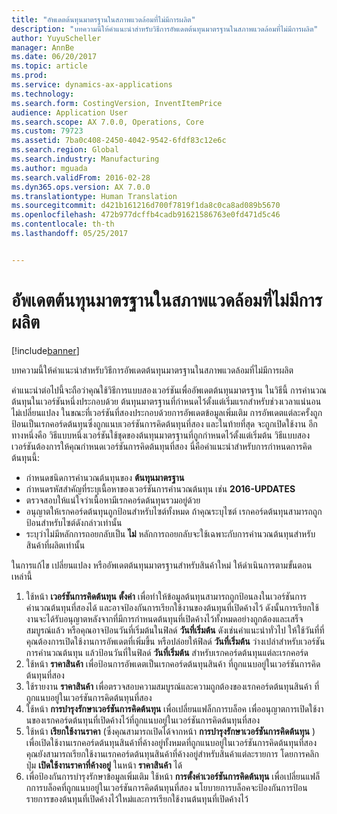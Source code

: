 ```yaml
---
title: "อัพเดตต้นทุนมาตรฐานในสภาพแวดล้อมที่ไม่มีการผลิต"
description: "บทความนี้ให้คำแนะนำสำหรับวิธีการอัพเดตต้นทุนมาตรฐานในสภาพแวดล้อมที่ไม่มีการผลิต"
author: YuyuScheller
manager: AnnBe
ms.date: 06/20/2017
ms.topic: article
ms.prod: 
ms.service: dynamics-ax-applications
ms.technology: 
ms.search.form: CostingVersion, InventItemPrice
audience: Application User
ms.search.scope: AX 7.0.0, Operations, Core
ms.custom: 79723
ms.assetid: 7ba0c408-2450-4042-9542-6fdf83c12e6c
ms.search.region: Global
ms.search.industry: Manufacturing
ms.author: mguada
ms.search.validFrom: 2016-02-28
ms.dyn365.ops.version: AX 7.0.0
ms.translationtype: Human Translation
ms.sourcegitcommit: d421b161216d700f7819f1da8c0ca8ad089b5670
ms.openlocfilehash: 472b977dcffb4cadb91621586763e0fd471d5c46
ms.contentlocale: th-th
ms.lasthandoff: 05/25/2017


---
```


# <a name="update-standard-costs-in-a-non-manufacturing-environment"></a>อัพเดตต้นทุนมาตรฐานในสภาพแวดล้อมที่ไม่มีการผลิต

[!include[banner](../includes/banner.md)]


บทความนี้ให้คำแนะนำสำหรับวิธีการอัพเดตต้นทุนมาตรฐานในสภาพแวดล้อมที่ไม่มีการผลิต

คำแนะนำต่อไปนี้จะถือว่าคุณใช้วิธีการแบบสองเวอร์ชันเพื่ออัพเดตต้นทุนมาตรฐาน  ในวิธีนี้ การคำนวณต้นทุนในเวอร์ชันหนึ่งประกอบด้วย ต้นทุนมาตรฐานที่กำหนดไว้ตั้งแต่เริ่มแรกสำหรับช่วงเวลาแน่นอนไม่เปลี่ยนแปลง ในขณะที่เวอร์ชันที่สองประกอบด้วยการอัพเดตข้อมูลเพิ่มเติม  การอัพเดตแต่ละครั้งถูกป้อนเป็นเรกคอร์ดต้นทุนซึ่งถูกแนบเวอร์ชันการคิดต้นทุนที่สอง และในท้ายที่สุด จะถูกเปิดใช้งาน  อีกทางหนึ่งคือ วิธีแบบหนึ่งเวอร์ชันใช้ชุดของต้นทุนมาตรฐานที่ถูกกำหนดไว้ตั้งแต่เริ่มต้น  วิธีแบบสองเวอร์ชันต้องการให้คุณกำหนดเวอร์ชันการคิดต้นทุนที่สอง  นี่คือคำแนะนำสำหรับการกำหนดการคิดต้นทุนนี้:

-   กำหนดชนิดการคำนวณต้นทุนของ **ต้นทุนมาตรฐาน**
-   กำหนดรหัสสำคัญที่ระบุเนื้อหาของเวอร์ชันการคำนวณต้นทุน เช่น **2016-UPDATES**
-   ตรวจสอบให้แน่ใจว่าเนื้อหามีเรกคอร์ดต้นทุนรวมอยู่ด้วย
-   อนุญาตให้เรกคอร์ดต้นทุนถูกป้อนสำหรับไซต์ทั้งหมด  ถ้าคุณระบุไซต์ เรกคอร์ดต้นทุนสามารถถูกป้อนสำหรับไซต์ดังกล่าวเท่านั้น
-   ระบุว่าไม่มีหลักการถอยกลับเป็น **ไม่** หลักการถอยกลับจะใช้เฉพาะกับการคำนวณต้นทุนสำหรับสินค้าที่ผลิตเท่านั้น

ในการแก้ไข เปลี่ยนแปลง หรืออัพเดตต้นทุนมาตรฐานสำหรับสินค้าใหม่ ให้ดำเนินการตามขั้นตอนเหล่านี้

1.  ใช้หน้า **เวอร์ชันการคิดต้นทุน** **ตั้งค่า** เพื่อทำให้ข้อมูลต้นทุนสามารถถูกป้อนลงในเวอร์ชันการคำนวณต้นทุนที่สองได้ และอาจป้องกันการเรียกใช้งานของต้นทุนที่เปิดค้างไว้ ดังนั้นการเรียกใช้งานจะได้รับอนุญาตหลังจากที่มีการกำหนดต้นทุนที่เปิดค้างไว้ทั้งหมดอย่างถูกต้องและเสร็จสมบูรณ์แล้ว  หรือคุณอาจป้อนวันที่เริ่มต้นในฟิลด์ **วันที่เริ่มต้น** ดังเช่นคำแนะนำทั่วไป ให้ใช้วันที่ที่คุณต้องการเปิดใช้งานการอัพเดตที่เพิ่มขึ้น  หรือปล่อยให้ฟิลด์ **วันที่เริ่มต้น** ว่างเปล่าสำหรับเวอร์ชันการคำนวณต้นทุน แล้วป้อนวันที่ในฟิลด์ **วันที่เริ่มต้น** สำหรับเรกคอร์ดต้นทุนแต่ละเรกคอร์ด
2.  ใช้หน้า **ราคาสินค้า** เพื่อป้อนการอัพเดตเป็นเรกคอร์ดต้นทุนสินค้า ที่ถูกแนบอยู่ในเวอร์ชันการคิดต้นทุนที่สอง
3.  ใช้รายงาน **ราคาสินค้า** เพื่อตรวจสอบความสมบูรณ์และความถูกต้องของเรกคอร์ดต้นทุนสินค้า ที่ถูกแนบอยู่ในเวอร์ชันการคิดต้นทุนที่สอง
4.  ใช้หน้า **การบำรุงรักษาเวอร์ชันการคิดต้นทุน** เพื่อเปลี่ยนแฟล็กการบล็อค เพื่ออนุญาตการเปิดใช้งานของเรกคอร์ดต้นทุนที่เปิดค้างไว้ที่ถูกแนบอยู่ในเวอร์ชันการคิดต้นทุนที่สอง
5.  ใช้หน้า **เรียกใช้งานราคา** (ซึ่งคุณสามารถเปิดได้จากหน้า **การบำรุงรักษาเวอร์ชันการคิดต้นทุน** ) เพื่อเปิดใช้งานเรกคอร์ดต้นทุนสินค้าที่ค้างอยู่ทั้งหมดที่ถูกแนบอยู่ในเวอร์ชันการคิดต้นทุนที่สอง คุณยังสามารถเรียกใช้งานเรกคอร์ดต้นทุนสินค้าที่ค้างอยู่สำหรับสินค้าแต่ละรายการ โดยการคลิกปุ่ม **เปิดใช้งานราคาที่ค้างอยู่** ในหน้า **ราคาสินค้า** ได้
6.  เพื่อป้องกันการบำรุงรักษาข้อมูลเพิ่มเติม ใช้หน้า **การตั้งค่าเวอร์ชันการคิดต้นทุน** เพื่อเปลี่ยนแฟล็กการบล็อคที่ถูกแนบอยู่ในเวอร์ชันการคิดต้นทุนที่สอง นโยบายการบล็อคจะป้องกันการป้อนรายการของต้นทุนที่เปิดค้างไว้ใหม่และการเรียกใช้งานต้นทุนที่เปิดค้างไว้





